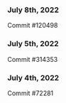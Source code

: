 ### July 8th, 2022

Commit #120498

### July 5th, 2022

Commit #314353


### July 4th, 2022

Commit #72281
